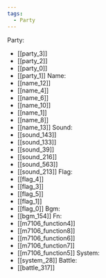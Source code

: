 ```yaml
---
tags:
  - Party
---
```

Party:
- [[party_3]]
- [[party_2]]
- [[party_0]]
- [[party_1]]
Name:
- [[name_12]]
- [[name_4]]
- [[name_6]]
- [[name_10]]
- [[name_1]]
- [[name_8]]
- [[name_13]]
Sound:
- [[sound_143]]
- [[sound_133]]
- [[sound_39]]
- [[sound_216]]
- [[sound_563]]
- [[sound_213]]
Flag:
- [[flag_4]]
- [[flag_3]]
- [[flag_5]]
- [[flag_1]]
- [[flag_0]]
Bgm:
- [[bgm_154]]
Fn:
- [[m7106_function4]]
- [[m7106_function8]]
- [[m7106_function6]]
- [[m7106_function7]]
- [[m7106_function5]]
System:
- [[system_28]]
Battle:
- [[battle_317]]
